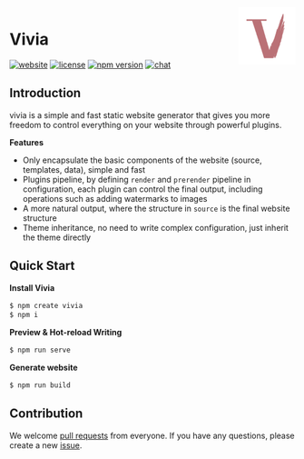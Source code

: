 <img src="logo.png" width="100" height="100" align="right" alt="logo" >

# Vivia

[![website](https://img.shields.io/badge/website-vivia.saurlax.com-blue)](https://vivia.saurlax.com)
[![license](https://img.shields.io/npm/l/vivia.svg)](https://www.npmjs.com/package/vivia)
[![npm version](https://img.shields.io/npm/v/vivia.svg)](https://www.npmjs.com/package/vivia)
[![chat](https://img.shields.io/badge/chat-on_QQ-blue)](https://pd.qq.com/s/g5z1ao6om)

## Introduction

vivia is a simple and fast static website generator that gives you more freedom to control everything on your website through powerful plugins.

**Features**

- Only encapsulate the basic components of the website (source, templates, data), simple and fast
- Plugins pipeline, by defining `render` and `prerender` pipeline in configuration, each plugin can control the final output, including operations such as adding watermarks to images
- A more natural output, where the structure in `source` is the final website structure
- Theme inheritance, no need to write complex configuration, just inherit the theme directly

## Quick Start

**Install Vivia**

```bash
$ npm create vivia
$ npm i
```

**Preview & Hot-reload Writing**

```bash
$ npm run serve
```

**Generate website**

```bash
$ npm run build
```

## Contribution

We welcome [pull requests](https://github.com/saurlax/vivia/pulls) from everyone. If you have any questions, please create a new [issue](https://github.com/saurlax/vivia/issues).
